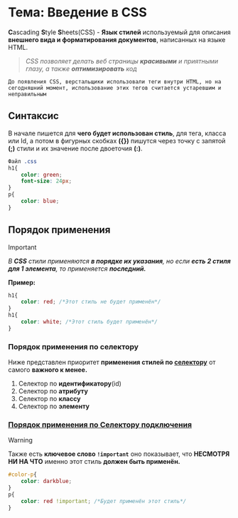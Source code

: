 # Тема: Введение в CSS
**C**ascading **S**tyle **S**heets(CSS) - **Язык стилей** используемый для описания **внешнего вида и форматирования документов**, написанных на языке HTML.
>_CSS позволяет делать веб страницы **красивыми** и приятными глазу, а также **оптимизировать** код_

    До появления CSS, верстальщики использовали теги внутри HTML, но на сегодняшний момент, использование этих тегов считается устаревшим и неправильным

## Синтаксис
В начале пишется для **чего будет использован стиль**, для тега, класса или Id, а потом в фигурных скобках **({})** пишутся через точку с запятой **(;)** стили и их значение после двоеточия **(:)**.
```CSS
Файл .css
h1{
    color: green;
    font-size: 24px;
}
p{
    color: blue;
}
```

## Порядок применения

>[!IMPORTANT]  
>_В **CSS** стили применяются **в порядке их указания**, но если **есть 2 стиля для 1 элемента**, то применяется **последний.**_

**Пример:**
```CSS
h1{
    color: red; /*Этот стиль не будет применён*/
}
h1{
    color: white; /*Этот стиль будет применён*/
}
```

### Порядок применения по селектору
Ниже представлен приоритет **применения стилей по [селектору](03_CSSselector.md)** от самого **важного к менее.**  
1. Селектор по **идентификатору**(id)  
2. Селектор по **атрибуту**  
3. Селектор по **классу**  
4. Селектор по **элементу**

### [Порядок применения по Селектору подключения](02_CSStermins.md)  

>[!WARNING]  
>Также есть **ключевое слово `!important`** оно показывает, что **НЕСМОТРЯ НИ НА ЧТО** именно этот стиль **должен быть применён.**

```CSS
#color-p{
    color: darkblue;
}
p{
    color: red !important; /*Будет применён этот стиль*/
}
```